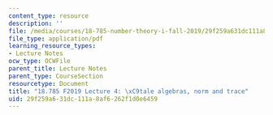```yaml
---
content_type: resource
description: ''
file: /media/courses/18-785-number-theory-i-fall-2019/29f259a631dc111a8af6262f1d0e6459_MIT18_785F19_lec4.pdf
file_type: application/pdf
learning_resource_types:
- Lecture Notes
ocw_type: OCWFile
parent_title: Lecture Notes
parent_type: CourseSection
resourcetype: Document
title: "18.785 F2019 Lecture 4: \xC9tale algebras, norm and trace"
uid: 29f259a6-31dc-111a-8af6-262f1d0e6459
---
```

